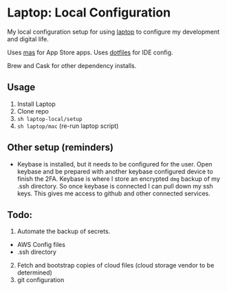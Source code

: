# Laptop: Local Configuration

My local configuration setup for using [laptop](https://github.com/thoughtbot/laptop) to configure
my development and digital life.

Uses [mas](https://github.com/mas-cli/mas) for App Store apps.
Uses [dotfiles](https://github.com/thoughtbot/dotfiles) for IDE config.

Brew and Cask for other dependency installs.

## Usage

1. Install Laptop
2. Clone repo
3. `sh laptop-local/setup`
4. `sh laptop/mac` (re-run laptop script)

## Other setup (reminders)

- Keybase is installed, but it needs to be configured for the user. Open keybase
  and be prepared with another keybase configured device to finish the 2FA.
Keybase is where I store an encrypted `dmg` backup of my .ssh directory. So once
keybase is connected I can pull down my ssh keys. This gives me access to github
and other connected services.

## Todo:

1. Automate the backup of secrets.
  - AWS Config files
  - .ssh directory
2. Fetch and bootstrap copies of cloud files (cloud storage vendor to be
   determined)
3. git configuration
